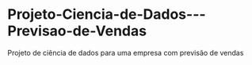 # Projeto-Ciencia-de-Dados---Previsao-de-Vendas
Projeto de ciência de dados para uma empresa com previsão de vendas
